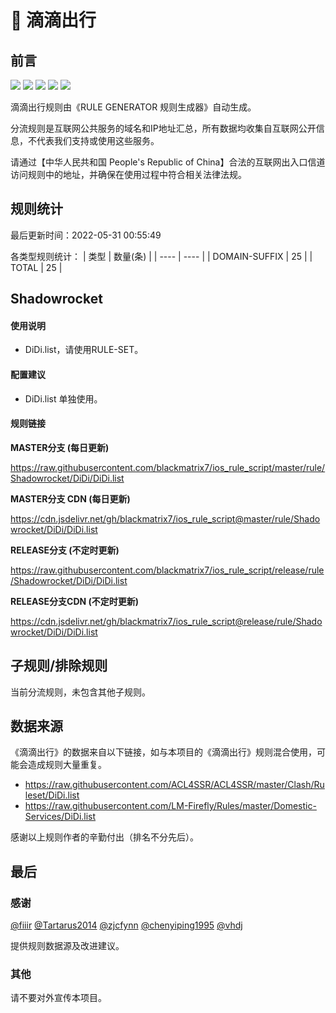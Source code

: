 # 🧸 滴滴出行

## 前言

![](https://shields.io/badge/-移除重复规则-ff69b4) ![](https://shields.io/badge/-DOMAIN与DOMAIN--SUFFIX合并-green) ![](https://shields.io/badge/-DOMAIN--SUFFIX间合并-critical) ![](https://shields.io/badge/-DOMAIN--SUFFIX与DOMAIN--KEYWORD合并-blue) ![](https://shields.io/badge/-IP--CIDR(6)合并-blueviolet) 

滴滴出行规则由《RULE GENERATOR 规则生成器》自动生成。

分流规则是互联网公共服务的域名和IP地址汇总，所有数据均收集自互联网公开信息，不代表我们支持或使用这些服务。

请通过【中华人民共和国 People's Republic of China】合法的互联网出入口信道访问规则中的地址，并确保在使用过程中符合相关法律法规。

## 规则统计

最后更新时间：2022-05-31 00:55:49

各类型规则统计：
| 类型 | 数量(条)  | 
| ---- | ----  |
| DOMAIN-SUFFIX | 25  | 
| TOTAL | 25  | 


## Shadowrocket 

#### 使用说明
- DiDi.list，请使用RULE-SET。

#### 配置建议
- DiDi.list 单独使用。

#### 规则链接
**MASTER分支 (每日更新)**

https://raw.githubusercontent.com/blackmatrix7/ios_rule_script/master/rule/Shadowrocket/DiDi/DiDi.list

**MASTER分支 CDN (每日更新)**

https://cdn.jsdelivr.net/gh/blackmatrix7/ios_rule_script@master/rule/Shadowrocket/DiDi/DiDi.list

**RELEASE分支 (不定时更新)**

https://raw.githubusercontent.com/blackmatrix7/ios_rule_script/release/rule/Shadowrocket/DiDi/DiDi.list

**RELEASE分支CDN (不定时更新)**

https://cdn.jsdelivr.net/gh/blackmatrix7/ios_rule_script@release/rule/Shadowrocket/DiDi/DiDi.list

## 子规则/排除规则


当前分流规则，未包含其他子规则。

## 数据来源

《滴滴出行》的数据来自以下链接，如与本项目的《滴滴出行》规则混合使用，可能会造成规则大量重复。

- https://raw.githubusercontent.com/ACL4SSR/ACL4SSR/master/Clash/Ruleset/DiDi.list
- https://raw.githubusercontent.com/LM-Firefly/Rules/master/Domestic-Services/DiDi.list


感谢以上规则作者的辛勤付出（排名不分先后）。

## 最后

### 感谢

[@fiiir](https://github.com/fiiir) [@Tartarus2014](https://github.com/Tartarus2014) [@zjcfynn](https://github.com/zjcfynn) [@chenyiping1995](https://github.com/chenyiping1995) [@vhdj](https://github.com/vhdj)

提供规则数据源及改进建议。

### 其他

请不要对外宣传本项目。